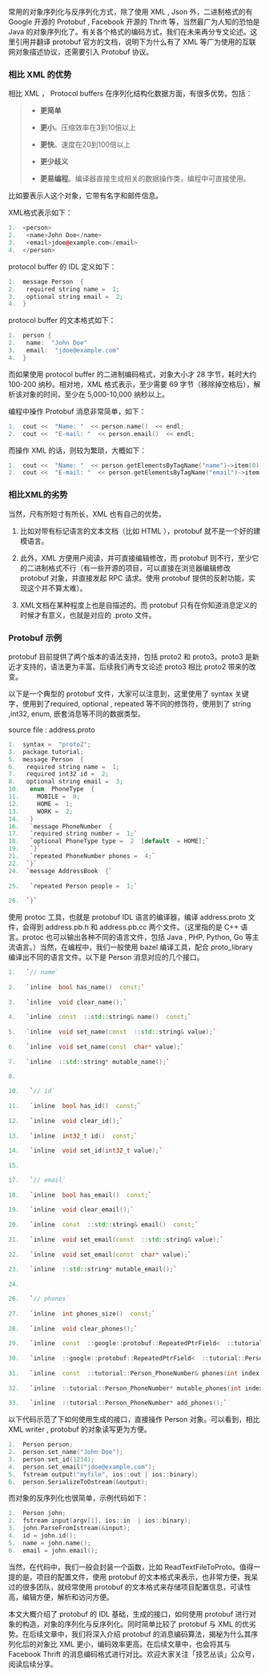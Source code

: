 常用的对象序列化与反序列化方式，除了使用 XML , Json 外，二进制格式的有 Google 开源的 Protobuf , Facebook 开源的 Thrift 等，当然最广为人知的恐怕是 Java 的对象序列化了。有关各个格式的编码方式，我们在未来再分专文论述。这里引用并翻译 protobuf 官方的文档，说明下为什么有了 XML 等广为使用的互联网对象描述协议，还需要引入 Protobuf 协议。

### 相比 XML 的优势

相比 XML ， Protocol buffers 在序列化结构化数据方面，有很多优势。包括：

> -   **更简单**
>     
> -   **更小**。压缩效率在3到10倍以上
>     
> -   **更快**。速度在20到100倍以上
>     
> -   **更少歧义**
>     
> -   **更易编程**。编译器直接生成相关的数据操作类，编程中可直接使用。

比如要表示人这个对象，它带有名字和邮件信息。

XML格式表示如下：
```cpp
1.  <person>
2.   <name>John Doe</name>
3.   <email>jdoe@example.com</email>
4.  </person>
```    

protocol buffer 的 IDL 定义如下：
```cpp
1.  message Person  {
2.   required string name =  1;
3.   optional string email =  2;
4.  }
```

protocol buffer 的文本格式如下：
```cpp
1.  person {
2.   name:  "John Doe"
3.   email:  "jdoe@example.com"
4.  }
```

而如果使用 protocol buffer 的二进制编码格式，对象大小才 28 字节，耗时大约 100-200 纳秒。相对地，XML 格式表示，至少需要 69 字节（移除掉空格后），解析该对象的时间，至少在 5,000-10,000 纳秒以上。

编程中操作 Protobuf 消息非常简单，如下：
```cpp
1.  cout <<  "Name: "  << person.name()  << endl;
2.  cout <<  "E-mail: "  << person.email()  << endl;
```

而操作 XML 的话，则较为繁琐，大概如下：
```cpp
1.  cout <<  "Name: "  << person.getElementsByTagName("name")->item(0)->innerText()  << endl;
2.  cout <<  "E-mail: "  << person.getElementsByTagName("email")->item(0)->innerText()  << endl;
```

### 相比XML的劣势

当然，尺有所短寸有所长，XML 也有自己的优势。

1.  比如对带有标记语言的文本文档（比如 HTML ），protobuf 就不是一个好的建模语言。
    
2.  此外，XML 方便用户阅读，并可直接编辑修改，而 protobuf 则不行，至少它的二进制格式不行（有一些开源的项目，可以直接在浏览器编辑修改 protobuf 对象，并直接发起 RPC 请求。使用 protobuf 提供的反射功能，实现这个并不算太难）。
    
3.  XML文档在某种程度上也是自描述的。而 protobuf 只有在你知道消息定义的时候才有意义，也就是对应的 .proto 文件。

### Protobuf 示例

protobuf 目前提供了两个版本的语法支持，包括 proto2 和 proto3。proto3 是新近才支持的，语法更为丰富。后续我们再专文论述 proto3 相比 proto2 带来的改变。

以下是一个典型的 protobuf 文件，大家可以注意到，这里使用了 syntax 关键字，使用到了required, optional , repeated 等不同的修饰符，使用到了 string ,int32, enum, 嵌套消息等不同的数据类型。

source file : address.proto
```cpp
1.  syntax =  "proto2";
3.  package tutorial;
5.  message Person  {
6.   required string name =  1;
7.   required int32 id =  2;
8.   optional string email =  3;
10.   enum  PhoneType  {
11.     MOBILE =  0;
12.     HOME =  1;
13.     WORK =  2;
14.   }
16.   `message PhoneNumber  {
17.   `required string number =  1;`
18.   `optional PhoneType type =  2  [default  = HOME];`
19.   `}`
21.   `repeated PhoneNumber phones =  4;`
22.  `}`
24.  `message AddressBook  {`
    
25.   `repeated Person people =  1;`
    
26.  `}`
```

使用 protoc 工具，也就是 protobuf IDL 语言的编译器，编译 address.proto 文件，会得到 address.pb.h 和 address.pb.cc 两个文件。（这里指的是 C++ 语言。protoc 也可以输出各种不同的语言文件，包括 Java , PHP, Python, Go 等主流语言。）当然，在编程中，我们一般使用 bazel 编译工具，配合 proto_library 编译出不同的语言文件。以下是 Person 消息对应的几个接口。
```cpp
1.   `// name`
    
2.   `inline  bool has_name()  const;`
    
3.   `inline  void clear_name();`
    
4.   `inline  const  ::std::string& name()  const;`
    
5.   `inline  void set_name(const  ::std::string& value);`
    
6.   `inline  void set_name(const  char* value);`
    
7.   `inline  ::std::string* mutable_name();`
    
8.  

10.   `// id`
    
11.   `inline  bool has_id()  const;`
    
12.   `inline  void clear_id();`
    
13.   `inline  int32_t id()  const;`
    
14.   `inline  void set_id(int32_t value);`
    
15.  

17.   `// email`
    
18.   `inline  bool has_email()  const;`
    
19.   `inline  void clear_email();`
    
20.   `inline  const  ::std::string& email()  const;`
    
21.   `inline  void set_email(const  ::std::string& value);`
    
22.   `inline  void set_email(const  char* value);`
    
23.   `inline  ::std::string* mutable_email();`
    
24.  

26.   `// phones`
    
27.   `inline  int phones_size()  const;`
    
28.   `inline  void clear_phones();`
    
29.   `inline  const  ::google::protobuf::RepeatedPtrField<  ::tutorial::Person_PhoneNumber  >& phones()  const;`
    
30.   `inline  ::google::protobuf::RepeatedPtrField<  ::tutorial::Person_PhoneNumber  >* mutable_phones();`
    
31.   `inline  const  ::tutorial::Person_PhoneNumber& phones(int index)  const;`
    
32.   `inline  ::tutorial::Person_PhoneNumber* mutable_phones(int index);`
    
33.   `inline  ::tutorial::Person_PhoneNumber* add_phones();`
```

以下代码示范了下如何使用生成的接口，直接操作 Person 对象。可以看到，相比 XML writer , protobuf 的对象读写更为方便。
```cpp
1.  Person person;
2.  person.set_name("John Doe");
3.  person.set_id(1234);
4.  person.set_email("jdoe@example.com");
5.  fstream output("myfile", ios::out | ios::binary);
6.  person.SerializeToOstream(&output);
```

而对象的反序列化也很简单，示例代码如下：  
```cpp
1.  Person john;
2.  fstream input(argv[1], ios::in  | ios::binary);
3.  john.ParseFromIstream(&input);
4.  id = john.id();
5.  name = john.name();
6.  email = john.email();
```

当然，在代码中，我们一般会封装一个函数，比如 ReadTextFileToProto。值得一提的是，项目的配置文件，使用 protobuf 的文本格式来表示，也非常方便，我呆过的很多团队，就经常使用 protobuf 的文本格式来存储项目配置信息，可读性高，编辑方便，解析和访问方便。

本文大概介绍了 protobuf 的 IDL 基础，生成的接口，如何使用 protobuf 进行对象的构造，对象的序列化与反序列化。同时简单比较了 protobuf 与 XML 的优劣势。在后续文章中，我们将深入介绍 protobuf 的消息编码算法，揭秘为什么其序列化后的对象比 XML 更小，编码效率更高。在后续文章中，也会将其与 Facebook Thrift 的消息编码格式进行对比。欢迎大家关注「技艺丛谈」公众号，阅读后续分享。

<!--stackedit_data:
eyJoaXN0b3J5IjpbLTgzOTgxNjE1MF19
-->